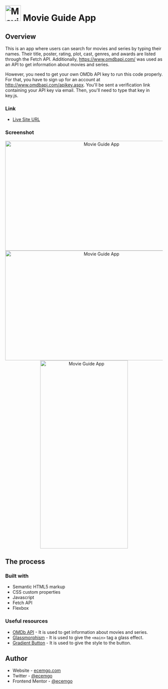 # <img src="https://user-images.githubusercontent.com/13468728/222971073-bcb3e603-5596-4d4b-9cd4-b192b94c20be.png" title="Movie Guide App" alt="Movie Guide App" width="50" height="50"/> Movie Guide App

## Overview

This is an app where users can search for movies and series by typing their names. Their title, poster, rating, plot, cast, genres, and awards are listed through the Fetch API. Additionally, https://www.omdbapi.com/ was used as an API to get information about movies and series.

However, you need to get your own OMDb API key to run this code properly. For that, you have to sign up for an account at http://www.omdbapi.com/apikey.aspx. You'll be sent a verification link containing your API key via email. Then, you'll need to type that key in key.js.

### Link

- [Live Site URL](https://ecemgo-movie-guide-app.netlify.app)

### Screenshot

<div align="center">
<img src="https://user-images.githubusercontent.com/13468728/223208216-2447fad0-8176-46f9-a083-267bebe60daa.jpg" title="Movie Guide App" alt="Movie Guide App" width="600" height="350"/>
<img src="https://user-images.githubusercontent.com/13468728/223208227-8cdf889e-516c-4430-9aa0-b4da681af76e.jpg" title="Movie Guide App" alt="Movie Guide App" width="600" height="350"/>
<img src="https://user-images.githubusercontent.com/13468728/223208239-248500df-e78f-4a4a-8ffd-342c175dddfa.jpg" title="Movie Guide App" alt="Movie Guide App" width="280" height="600"/>
</div>

## The process

### Built with

- Semantic HTML5 markup
- CSS custom properties
- Javascript
- Fetch API
- Flexbox

### Useful resources

- [OMDb API](https://www.omdbapi.com/) - It is used to get information about movies and series.
- [Glassmorphism](https://www.toptal.com/developers/css3maker/examples/border-glass-ui) - It is used to give the `<main>` tag a glass effect.
- [Gradient Button](https://gradientbuttons.colorion.co/) - It is used to give the style to the button.

## Author

- Website - [ecemgo.com](https://www.ecemgo.com/)
- Twitter - [@ecemgo](https://twitter.com/ecemgo)
- Frontend Mentor - [@ecemgo](https://www.frontendmentor.io/profile/ecemgo)

